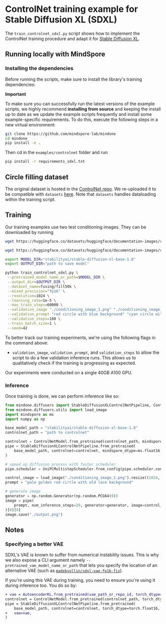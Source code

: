 # ControlNet training example for Stable Diffusion XL (SDXL)

The `train_controlnet_sdxl.py` script shows how to implement the ControlNet training procedure and adapt it for [Stable Diffusion XL](https://huggingface.co/papers/2307.01952).

## Running locally with MindSpore

### Installing the dependencies

Before running the scripts, make sure to install the library's training dependencies:

**Important**

To make sure you can successfully run the latest versions of the example scripts, we highly recommend **installing from source** and keeping the install up to date as we update the example scripts frequently and install some example-specific requirements. To do this, execute the following steps in a new virtual environment:

```bash
git clone https://github.com/mindspore-lab/mindone
cd mindone
pip install -e .
```

Then cd in the `examples/controlnet` folder and run
```bash
pip install -r requirements_sdxl.txt
```

## Circle filling dataset

The original dataset is hosted in the [ControlNet repo](https://huggingface.co/lllyasviel/ControlNet/blob/main/training/fill50k.zip). We re-uploaded it to be compatible with `datasets` [here](https://huggingface.co/datasets/fusing/fill50k). Note that `datasets` handles dataloading within the training script.

## Training

Our training examples use two test conditioning images. They can be downloaded by running

```sh
wget https://huggingface.co/datasets/huggingface/documentation-images/resolve/main/diffusers/controlnet_training/conditioning_image_1.png

wget https://huggingface.co/datasets/huggingface/documentation-images/resolve/main/diffusers/controlnet_training/conditioning_image_2.png
```

```bash
export MODEL_DIR="stabilityai/stable-diffusion-xl-base-1.0"
export OUTPUT_DIR="path to save model"

python train_controlnet_sdxl.py \
 --pretrained_model_name_or_path=$MODEL_DIR \
 --output_dir=$OUTPUT_DIR \
 --dataset_name=fusing/fill50k \
 --mixed_precision="fp16" \
 --resolution=1024 \
 --learning_rate=1e-5 \
 --max_train_steps=60000 \
 --validation_image "./conditioning_image_1.png" "./conditioning_image_2.png" \
 --validation_prompt "red circle with blue background" "cyan circle with brown floral background" \
 --validation_steps=100 \
 --train_batch_size=1 \
 --seed=42
```

To better track our training experiments, we're using the following flags in the command above:

* `validation_image`, `validation_prompt`, and `validation_steps` to allow the script to do a few validation inference runs. This allows us to qualitatively check if the training is progressing as expected.

Our experiments were conducted on a single 40GB A100 GPU.

### Inference

Once training is done, we can perform inference like so:

```python
from mindone.diffusers import StableDiffusionXLControlNetPipeline, ControlNetModel, UniPCMultistepScheduler
from mindone.diffusers.utils import load_image
import mindspore as ms
import numpy as np

base_model_path = "stabilityai/stable-diffusion-xl-base-1.0"
controlnet_path = "path to controlnet"

controlnet = ControlNetModel.from_pretrained(controlnet_path, mindspore_dtype=ms.float16)
pipe = StableDiffusionXLControlNetPipeline.from_pretrained(
    base_model_path, controlnet=controlnet, mindspore_dtype=ms.float16
)

# speed up diffusion process with faster scheduler
pipe.scheduler = UniPCMultistepScheduler.from_config(pipe.scheduler.config)

control_image = load_image("./conditioning_image_1.png").resize((1024, 1024))
prompt = "pale golden rod circle with old lace background"

# generate image
generator = np.random.Generator(np.random.PCG64(0))
image = pipe(
    prompt, num_inference_steps=20, generator=generator, image=control_image
)[0][0]
image.save("./output.png")
```

## Notes

### Specifying a better VAE

SDXL's VAE is known to suffer from numerical instability issues. This is why we also expose a CLI argument namely `--pretrained_vae_model_name_or_path` that lets you specify the location of an alternative VAE (such as [`madebyollin/sdxl-vae-fp16-fix`](https://huggingface.co/madebyollin/sdxl-vae-fp16-fix)).

If you're using this VAE during training, you need to ensure you're using it during inference too. You do so by:

```diff
+ vae = AutoencoderKL.from_pretrained(vae_path_or_repo_id, torch_dtype=torch.float16)
controlnet = ControlNetModel.from_pretrained(controlnet_path, torch_dtype=torch.float16)
pipe = StableDiffusionXLControlNetPipeline.from_pretrained(
    base_model_path, controlnet=controlnet, torch_dtype=torch.float16,
+   vae=vae,
)
